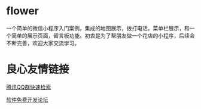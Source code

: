 # flower
一个简单的微信小程序入门案例，集成的地图展示，拨打电话，菜单栏展示，和一个简单的展示页面，留言板功能。初衷是为了帮朋友做一个花店的小程序，后续会不断完善，欢迎大家交流学习。


 # 良心友情链接

[腾讯QQ群快速检索](http://u.720life.cn/s/8cf73f7c)

[软件免费开发论坛](http://u.720life.cn/s/bbb01dc0)